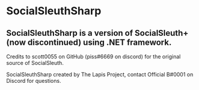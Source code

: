# SocialSleuthSharp
## SocialSleuthSharp is a version of SocialSleuth+ (now discontinued) using .NET framework.

Credits to scott0055 on GitHub (piss#6669 on discord) for the original source of SocialSleuth.

SocialSleuthSharp created by The Lapis Project, contact Official B#0001 on Discord for questions.